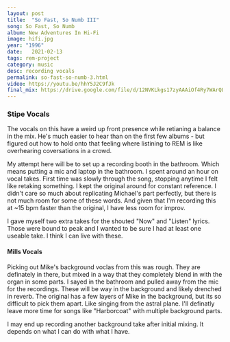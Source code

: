 ```yaml
---
layout: post
title:  "So Fast, So Numb III"
song: So Fast, So Numb
album: New Adventures In Hi-Fi
image: hifi.jpg
year: "1996"
date:   2021-02-13
tags: rem-project
category: music
desc: recording vocals
permalink: so-fast-so-numb-3.html
video: https://youtu.be/hhY5J2C9fJk
final_mix: https://drive.google.com/file/d/12NVKLkgs17zyAAAiOf4Ry7WArQL7ITbf/view?usp=sharing
---
```


### Stipe Vocals
The vocals on this have a weird up front presence while retianing a balance in the mix. He's much easier to hear than on the first few albums - but figured out how to hold onto that feeling where listining to REM is like overhearing coversations in a crowd.

My attempt here will be to set up a recording booth in the bathroom. Which means putting a mic and laptop in the bathroom. I spent around an hour on vocal takes. First time was slowly through the song, stopping anytime I felt like retaking something. I kept the original around for constant reference. I didn't care so much about replicating Michael's part perfectly, but there is not much room for some of these words. And given that I'm recording this at ~15 bpm faster than the original, I have less room for improv.

I gave myself two extra takes for the shouted "Now" and "Listen" lyrics. Those were bound to peak and I wanted to be sure I had at least one useable take. I think I can live with these.


#### Mills Vocals
Picking out Mike's background voclas from this was rough. They are definately in there, but mixed in a way that they completely blend in with the organ in some parts.  I sayed in the bathroom and pulled away from the mic for the recordings. These will be way in the background and likely drenched in reverb. The original has a few layers of Mike in the background, but its so difficult to pick them apart. Like singing from the astral plane. I'll definatly leave more time for songs like "Harborcoat" with multiple background parts.

I may end up recording another background take after initial mixing. It depends on what I can do with what I have.